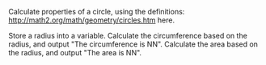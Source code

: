 Calculate properties of a circle, using the definitions: http://math2.org/math/geometry/circles.htm here.

Store a radius into a variable.
Calculate the circumference based on the radius, and output "The circumference is NN".
Calculate the area based on the radius, and output "The area is NN".
